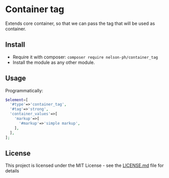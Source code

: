 # Container tag

Extends core container, so that we can pass the tag that will be used as container.

## Install

* Require it with composer:
`composer require nelson-ph/container_tag`
* Install the module as any other module.

## Usage

Programmatically:

```php
$element=[
  '#type'=>'container_tag',
  '#tag'=>'strong',
  'container_values'=>[
    'markup'=>[
      '#markup'=>'simple markup',
    ],
  ],
];
```

## License

This project is licensed under the MIT License - see the [LICENSE.md](LICENSE.md) file for details
